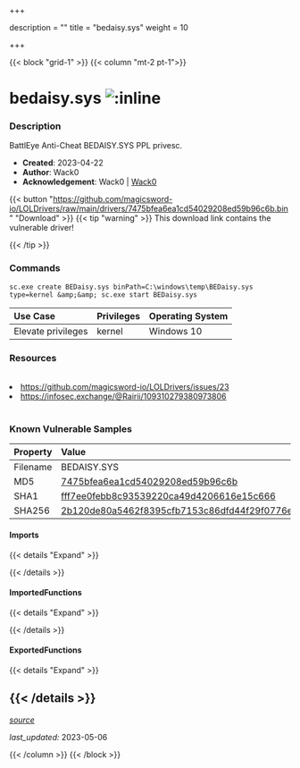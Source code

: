 +++

description = ""
title = "bedaisy.sys"
weight = 10

+++


{{< block "grid-1" >}}
{{< column "mt-2 pt-1">}}


# bedaisy.sys ![:inline](/images/twitter_verified.png) 


### Description

BattlEye Anti-Cheat BEDAISY.SYS PPL privesc.

- **Created**: 2023-04-22
- **Author**: Wack0
- **Acknowledgement**: Wack0 | [Wack0](https://twitter.com/Wack0)

{{< button "https://github.com/magicsword-io/LOLDrivers/raw/main/drivers/7475bfea6ea1cd54029208ed59b96c6b.bin" "Download" >}}
{{< tip "warning" >}}
This download link contains the vulnerable driver!

{{< /tip >}}

### Commands

```
sc.exe create BEDaisy.sys binPath=C:\windows\temp\BEDaisy.sys type=kernel &amp;&amp; sc.exe start BEDaisy.sys
```

| Use Case | Privileges | Operating System | 
|:---- | ---- | ---- |
| Elevate privileges | kernel | Windows 10 |

### Resources
<br>
<li><a href="https://github.com/magicsword-io/LOLDrivers/issues/23">https://github.com/magicsword-io/LOLDrivers/issues/23</a></li>
<li><a href="https://infosec.exchange/@Rairii/109310279380973806">https://infosec.exchange/@Rairii/109310279380973806</a></li>
<br>

### Known Vulnerable Samples

| Property           | Value |
|:-------------------|:------|
| Filename           | BEDAISY.SYS |
| MD5                | [7475bfea6ea1cd54029208ed59b96c6b](https://www.virustotal.com/gui/file/7475bfea6ea1cd54029208ed59b96c6b) |
| SHA1               | [fff7ee0febb8c93539220ca49d4206616e15c666](https://www.virustotal.com/gui/file/fff7ee0febb8c93539220ca49d4206616e15c666) |
| SHA256             | [2b120de80a5462f8395cfb7153c86dfd44f29f0776ea156ec4a34fa64e5c4797](https://www.virustotal.com/gui/file/2b120de80a5462f8395cfb7153c86dfd44f29f0776ea156ec4a34fa64e5c4797) |


#### Imports
{{< details "Expand" >}}

{{< /details >}}
#### ImportedFunctions
{{< details "Expand" >}}

{{< /details >}}
#### ExportedFunctions
{{< details "Expand" >}}

{{< /details >}}
-----



[*source*](https://github.com/magicsword-io/LOLDrivers/tree/main/yaml/bedaisy.yaml)

*last_updated:* 2023-05-06








{{< /column >}}
{{< /block >}}

